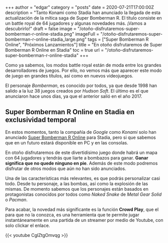 +++
author = "edgar"
category = "posts"
date = 2020-07-21T17:00:00Z
description = "Tanto Konami como Stadia han anunciado la llegada de esta actualización de la mítica saga de Super Bomberman R. El título consiste en un battle royal de 64 jugadores y algunas novedades más. ¡Vamos a descubrirlo!"
draft = false
image = "/otoño-disfrutaremos-super-bomberman-r-online-stadia.png"
imageFull = "/otoño-disfrutaremos-super-bomberman-r-online-stadia_large.png"
tags = ["Super Bomberman R Online", "Próximos Lanzamientos"]
title = "En otoño disfrutaremos de Super Bomberman R Online en Stadia"
toc = true
url = "/otoño-disfrutaremos-super-bomberman-r-online-stadia"
+++

Como ya sabemos, los modos battle royal están de moda entre los grandes desarrolladores de juegos. Por ello, no vemos más que aparecer este modo de juego en grandes títulos, así como en nuevos videojuegos. 

El personaje _Bomberman_, es conocido por todos, ya que desde 1998 han salido a la luz 38 juegos creados por _Hudson Soft_. El último es el que anunciaron hace unos días, ya que el anterior salió en el año 2017.

## Super Bomberman R Online en Stadia en exclusividad temporal

En estos momentos, tanto la compañía de _Google_ como _Konami_ solo han anunciado <a class="u-anchor" href="/super-bomberman-r-online">Super Bomberman R Online</a> para Stadia, pero si que sabemos que en un futuro estará disponible en PC y en las consolas.

En otoño disfrutaremos de este divertidísimo juego donde habrá un mapa con 64 jugadores y tendrás que liarte a bombazos para ganar. **Ganar significa que no quede ninguno en pie**. Además de este modo podremos disfrutar de otros modos que aún no han sido anunciados.

Una de las características más relevantes, es que podrás personalizar casi todo. Desde tu personaje, a las bombas, así como la explosión de las mismas. De momento sabemos que los personajes están basados en protagonistas conocidos por todos como _Naked Snake_ de _Metal Gear Solid_ o _Pacman_.

Para acabar, la novedad más significante es la función **Crowd Play**, que el para que no la conozca, es una herramienta que te permite jugar instantáneamente en una partida de un streamer por medio de Youtube, con solo clickar el enlace.

<div class="u-youtube">
  {{< youtube CglZtgOmvqg >}}
</div>


